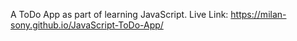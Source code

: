 A ToDo App as part of learning JavaScript.
Live Link: https://milan-sony.github.io/JavaScript-ToDo-App/

